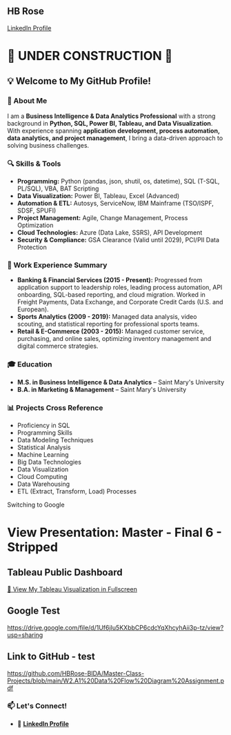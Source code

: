 ## HB Rose
[LinkedIn Profile](https://www.linkedin.com/in/hjalmaar-rose-ms-23a20851)

# **🚧 UNDER CONSTRUCTION 🚧**

## 💡 Welcome to My GitHub Profile!

### 👋 About Me

I am a **Business Intelligence & Data Analytics Professional** with a strong background in **Python, SQL, Power BI, Tableau, and Data Visualization**. With experience spanning **application development, process automation, data analytics, and project management**, I bring a data-driven approach to solving business challenges.

### 🔍 Skills & Tools

- **Programming:** Python (pandas, json, shutil, os, datetime), SQL (T-SQL, PL/SQL), VBA, BAT Scripting
- **Data Visualization:** Power BI, Tableau, Excel (Advanced)
- **Automation & ETL:** Autosys, ServiceNow, IBM Mainframe (TSO/ISPF, SDSF, SPUFI)
- **Project Management:** Agile, Change Management, Process Optimization
- **Cloud Technologies:** Azure (Data Lake, SSRS), API Development
- **Security & Compliance:** GSA Clearance (Valid until 2029), PCI/PII Data Protection

### 🚀 Work Experience Summary

- **Banking & Financial Services (2015 - Present):** Progressed from application support to leadership roles, leading process automation, API onboarding, SQL-based reporting, and cloud migration. Worked in Freight Payments, Data Exchange, and Corporate Credit Cards (U.S. and European).
- **Sports Analytics (2009 - 2019):** Managed data analysis, video scouting, and statistical reporting for professional sports teams.
- **Retail & E-Commerce (2003 - 2015):** Managed customer service, purchasing, and online sales, optimizing inventory management and digital commerce strategies.

### 🎓 Education

- **M.S. in Business Intelligence & Data Analytics** – Saint Mary's University
- **B.A. in Marketing & Management** – Saint Mary's University

### 📊 Projects Cross Reference

- Proficiency in SQL
- Programming Skills
- Data Modeling Techniques
- Statistical Analysis
- Machine Learning
- Big Data Technologies
- Data Visualization
- Cloud Computing
- Data Warehousing
- ETL (Extract, Transform, Load) Processes

Switching to Google

# View Presentation: Master - Final 6 - Stripped



## Tableau Public Dashboard

[🔗 View My Tableau Visualization in Fullscreen](https://public.tableau.com/views/Concessions11-13/Story1?:embed=y&:showVizHome=no)

## Google Test
 https://drive.google.com/file/d/1Uf6jIu5KXbbCP6cdcYqXhcyhAii3p-tz/view?usp=sharing

## Link to GitHub - test
https://github.com/HBRose-BIDA/Master-Class-Projects/blob/main/W2.A1%20Data%20Flow%20Diagram%20Assignment.pdf

### 📫 Let's Connect!

- 💼 **[LinkedIn Profile](https://www.linkedin.com/in/hjalmaar-rose-ms-23a20851)**
